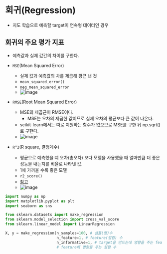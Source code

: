 # 회귀(Regression)
- 지도 학습으로 예측할 target이 연속형 데이터인 경우
## 회귀의 주요 평가 지표
- 예측값과 실제 값간의 차이를 구한다.

- `MSE`(Mean Squared Error)
   - 실제 값과 예측값의 차를 제곱해 평균 낸 것
   - `mean_squared_error()`
   - `neg_mean_squared_error`
   - ![image](https://user-images.githubusercontent.com/77317312/113130009-84ee8900-9256-11eb-93af-c435cd8f609c.png)
- `RMSE`(Root Mean Squared Error)
  - MSE의 제곱근이 RMSE이다. 
    - MSE는 오차의 제곱한 값이므로 실제 오차의 평균보다 큰 값이 나온다.
  - scikit-learn에서는 따로 지원하는 함수가 없으므로 MSE를 구한 뒤 np.sqrt()로 구한다.
  - ![image](https://user-images.githubusercontent.com/77317312/113130260-d4cd5000-9256-11eb-8672-47d692fc732e.png)

- `R^2`(R square, 결정계수)
  - 평균으로 예측했을 떄 오차(총오차) 보다 모델을 사용했을 때 얼마만큼 더 좋은 성능을 내는지를 비율로 나타낸 값.
  - 1에 가까울 수록 좋은 모델
  - `r2_score()`
  - [참고](https://ko.khanacademy.org/math/statistics-probability/describing-relationships-quantitative-data/assessing-the-fit-in-least-squares-regression/a/r-squared-intuition)
  - ![image](https://user-images.githubusercontent.com/77317312/113130598-355c8d00-9257-11eb-8565-653a0692e40f.png)
```python
import numpy as np
import matplotlib.pyplot as plt
import seaborn as sns

from sklearn.datasets import make_regression
from sklearn.model_selection import cross_val_score
from sklearn.linear_model import LinearRegression

X, y = make_regression(n_samples=100, # 샘플(행)수
                       n_feature=1, # feature(컬럼) 수
                       n_informative=1, # target을 만드는데 영향을 주는 feature의 개수
                       # feature에 영향을 주는 컬럼 수
                       
```






















